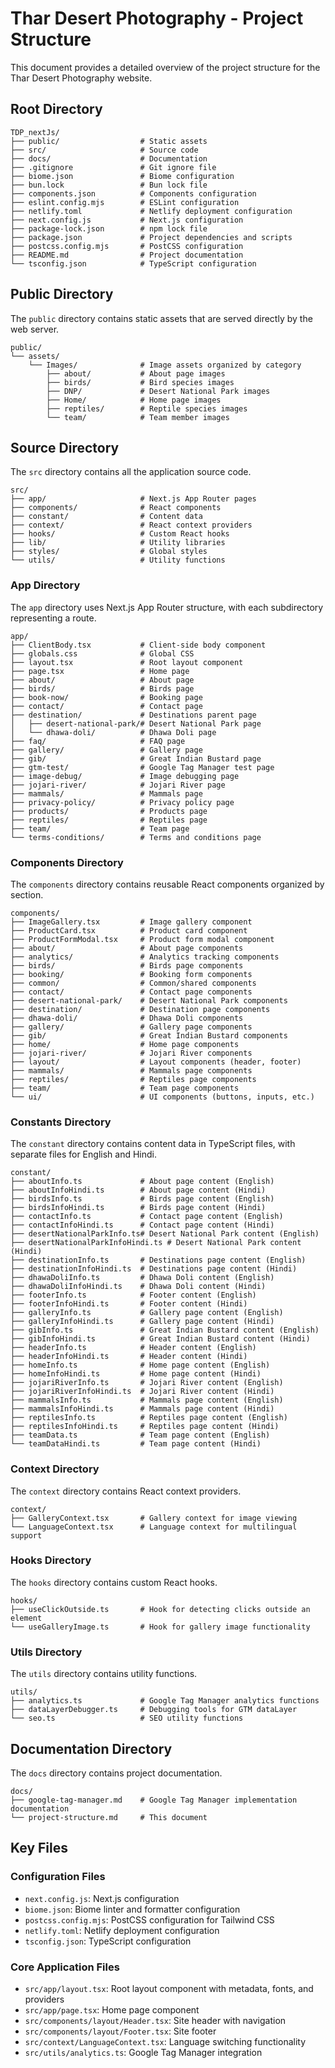 # Thar Desert Photography - Project Structure

This document provides a detailed overview of the project structure for the Thar Desert Photography website.

## Root Directory

```
TDP_nextJs/
├── public/                  # Static assets
├── src/                     # Source code
├── docs/                    # Documentation
├── .gitignore               # Git ignore file
├── biome.json               # Biome configuration
├── bun.lock                 # Bun lock file
├── components.json          # Components configuration
├── eslint.config.mjs        # ESLint configuration
├── netlify.toml             # Netlify deployment configuration
├── next.config.js           # Next.js configuration
├── package-lock.json        # npm lock file
├── package.json             # Project dependencies and scripts
├── postcss.config.mjs       # PostCSS configuration
├── README.md                # Project documentation
└── tsconfig.json            # TypeScript configuration
```

## Public Directory

The `public` directory contains static assets that are served directly by the web server.

```
public/
└── assets/
    └── Images/              # Image assets organized by category
        ├── about/           # About page images
        ├── birds/           # Bird species images
        ├── DNP/             # Desert National Park images
        ├── Home/            # Home page images
        ├── reptiles/        # Reptile species images
        └── team/            # Team member images
```

## Source Directory

The `src` directory contains all the application source code.

```
src/
├── app/                     # Next.js App Router pages
├── components/              # React components
├── constant/                # Content data
├── context/                 # React context providers
├── hooks/                   # Custom React hooks
├── lib/                     # Utility libraries
├── styles/                  # Global styles
└── utils/                   # Utility functions
```

### App Directory

The `app` directory uses Next.js App Router structure, with each subdirectory representing a route.

```
app/
├── ClientBody.tsx           # Client-side body component
├── globals.css              # Global CSS
├── layout.tsx               # Root layout component
├── page.tsx                 # Home page
├── about/                   # About page
├── birds/                   # Birds page
├── book-now/                # Booking page
├── contact/                 # Contact page
├── destination/             # Destinations parent page
│   ├── desert-national-park/# Desert National Park page
│   └── dhawa-doli/          # Dhawa Doli page
├── faq/                     # FAQ page
├── gallery/                 # Gallery page
├── gib/                     # Great Indian Bustard page
├── gtm-test/                # Google Tag Manager test page
├── image-debug/             # Image debugging page
├── jojari-river/            # Jojari River page
├── mammals/                 # Mammals page
├── privacy-policy/          # Privacy policy page
├── products/                # Products page
├── reptiles/                # Reptiles page
├── team/                    # Team page
└── terms-conditions/        # Terms and conditions page
```

### Components Directory

The `components` directory contains reusable React components organized by section.

```
components/
├── ImageGallery.tsx         # Image gallery component
├── ProductCard.tsx          # Product card component
├── ProductFormModal.tsx     # Product form modal component
├── about/                   # About page components
├── analytics/               # Analytics tracking components
├── birds/                   # Birds page components
├── booking/                 # Booking form components
├── common/                  # Common/shared components
├── contact/                 # Contact page components
├── desert-national-park/    # Desert National Park components
├── destination/             # Destination page components
├── dhawa-doli/              # Dhawa Doli components
├── gallery/                 # Gallery page components
├── gib/                     # Great Indian Bustard components
├── home/                    # Home page components
├── jojari-river/            # Jojari River components
├── layout/                  # Layout components (header, footer)
├── mammals/                 # Mammals page components
├── reptiles/                # Reptiles page components
├── team/                    # Team page components
└── ui/                      # UI components (buttons, inputs, etc.)
```

### Constants Directory

The `constant` directory contains content data in TypeScript files, with separate files for English and Hindi.

```
constant/
├── aboutInfo.ts             # About page content (English)
├── aboutInfoHindi.ts        # About page content (Hindi)
├── birdsInfo.ts             # Birds page content (English)
├── birdsInfoHindi.ts        # Birds page content (Hindi)
├── contactInfo.ts           # Contact page content (English)
├── contactInfoHindi.ts      # Contact page content (Hindi)
├── desertNationalParkInfo.ts# Desert National Park content (English)
├── desertNationalParkInfoHindi.ts # Desert National Park content (Hindi)
├── destinationInfo.ts       # Destinations page content (English)
├── destinationInfoHindi.ts  # Destinations page content (Hindi)
├── dhawaDoliInfo.ts         # Dhawa Doli content (English)
├── dhawaDoliInfoHindi.ts    # Dhawa Doli content (Hindi)
├── footerInfo.ts            # Footer content (English)
├── footerInfoHindi.ts       # Footer content (Hindi)
├── galleryInfo.ts           # Gallery page content (English)
├── galleryInfoHindi.ts      # Gallery page content (Hindi)
├── gibInfo.ts               # Great Indian Bustard content (English)
├── gibInfoHindi.ts          # Great Indian Bustard content (Hindi)
├── headerInfo.ts            # Header content (English)
├── headerInfoHindi.ts       # Header content (Hindi)
├── homeInfo.ts              # Home page content (English)
├── homeInfoHindi.ts         # Home page content (Hindi)
├── jojariRiverInfo.ts       # Jojari River content (English)
├── jojariRiverInfoHindi.ts  # Jojari River content (Hindi)
├── mammalsInfo.ts           # Mammals page content (English)
├── mammalsInfoHindi.ts      # Mammals page content (Hindi)
├── reptilesInfo.ts          # Reptiles page content (English)
├── reptilesInfoHindi.ts     # Reptiles page content (Hindi)
├── teamData.ts              # Team page content (English)
└── teamDataHindi.ts         # Team page content (Hindi)
```

### Context Directory

The `context` directory contains React context providers.

```
context/
├── GalleryContext.tsx       # Gallery context for image viewing
└── LanguageContext.tsx      # Language context for multilingual support
```

### Hooks Directory

The `hooks` directory contains custom React hooks.

```
hooks/
├── useClickOutside.ts       # Hook for detecting clicks outside an element
└── useGalleryImage.ts       # Hook for gallery image functionality
```

### Utils Directory

The `utils` directory contains utility functions.

```
utils/
├── analytics.ts             # Google Tag Manager analytics functions
├── dataLayerDebugger.ts     # Debugging tools for GTM dataLayer
└── seo.ts                   # SEO utility functions
```

## Documentation Directory

The `docs` directory contains project documentation.

```
docs/
├── google-tag-manager.md    # Google Tag Manager implementation documentation
└── project-structure.md     # This document
```

## Key Files

### Configuration Files

- `next.config.js`: Next.js configuration
- `biome.json`: Biome linter and formatter configuration
- `postcss.config.mjs`: PostCSS configuration for Tailwind CSS
- `netlify.toml`: Netlify deployment configuration
- `tsconfig.json`: TypeScript configuration

### Core Application Files

- `src/app/layout.tsx`: Root layout component with metadata, fonts, and providers
- `src/app/page.tsx`: Home page component
- `src/components/layout/Header.tsx`: Site header with navigation
- `src/components/layout/Footer.tsx`: Site footer
- `src/context/LanguageContext.tsx`: Language switching functionality
- `src/utils/analytics.ts`: Google Tag Manager integration